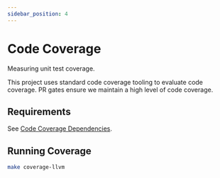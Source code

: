 ```yaml
---
sidebar_position: 4
---
```


# Code Coverage

Measuring unit test coverage.

This project uses standard code coverage tooling to evaluate code coverage. PR
gates ensure we maintain a high level of code coverage.

## Requirements

See [Code Coverage Dependencies](dependencies.md#code-coverage-dependencies).

## Running Coverage

```bash
make coverage-llvm
```

